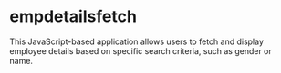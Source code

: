 # empdetailsfetch
This JavaScript-based application allows users to fetch and display employee details based on specific search criteria, such as gender or name.
